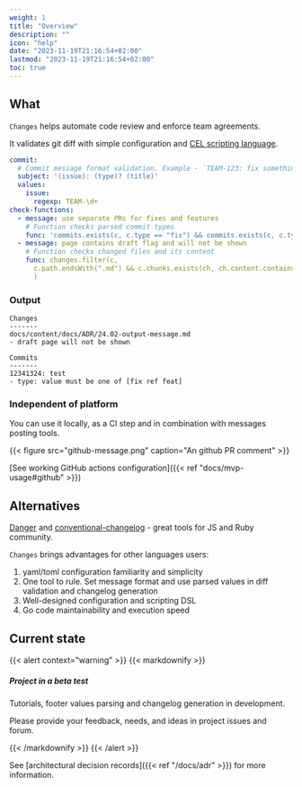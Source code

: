```yaml
---
weight: 1
title: "Overview"
description: ""
icon: "help"
date: "2023-11-19T21:16:54+02:00"
lastmod: "2023-11-19T21:16:54+02:00"
toc: true
---
```


## What

`Changes` helps automate code review and enforce team agreements.

It validates git diff with simple configuration and [CEL scripting language](https://github.com/google/cel-spec).

```yaml
commit:
  # Commit message format validation. Example - `TEAM-123: fix something`
  subject: '(issue): (type)? (title)'
  values:
    issue:
      regexp: TEAM-\d+
check-functions:
  - message: use separate PRs for fixes and features
    # Function checks parsed commit types
    func: 'commits.exists(c, c.type == "fix") && commits.exists(c, c.type == "feat")'
  - message: page contains draft flag and will not be shown
    # Function checks changed files and its content
    func: changes.filter(c,
      c.path.endsWith(".md") && c.chunks.exists(ch, ch.content.contains("draft:"))
      )
```

### Output

```shell
Changes
-------
docs/content/docs/ADR/24.02-output-message.md
- draft page will not be shown

Commits
-------
12341324: test
- type: value must be one of [fix ref feat]
```

### Independent of platform

You can use it locally, as a CI step and in combination with messages posting tools.

{{< figure src="github-message.png" caption="An github PR comment" >}}

[See working GitHub actions configuration]({{< ref "docs/mvp-usage#github" >}})

## Alternatives

[Danger](https://danger.systems/js) and [conventional-changelog](https://github.com/conventional-changelog) - great
tools for JS and Ruby community.

`Changes` brings advantages for other languages users:

1. yaml/toml configuration familiarity and simplicity
2. One tool to rule. Set message format and use parsed values in diff validation and changelog generation
3. Well-designed configuration and scripting DSL
4. Go code maintainability and execution speed

## Current state

{{< alert context="warning" >}}
{{< markdownify >}}

##### Project in a beta test

Tutorials, footer values parsing and changelog generation in development.

Please provide your feedback, needs, and ideas in project issues and forum.

{{< /markdownify >}}
{{< /alert >}}

See [architectural decision records]({{< ref "/docs/adr" >}}) for more information.
